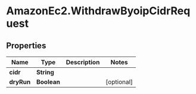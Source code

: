 # AmazonEc2.WithdrawByoipCidrRequest

## Properties

Name | Type | Description | Notes
------------ | ------------- | ------------- | -------------
**cidr** | **String** |  | 
**dryRun** | **Boolean** |  | [optional] 


